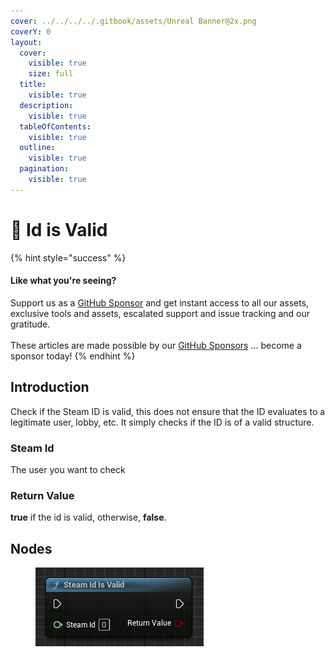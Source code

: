 ```yaml
---
cover: ../../../../.gitbook/assets/Unreal Banner@2x.png
coverY: 0
layout:
  cover:
    visible: true
    size: full
  title:
    visible: true
  description:
    visible: true
  tableOfContents:
    visible: true
  outline:
    visible: true
  pagination:
    visible: true
---
```


# 🔵 Id is Valid

{% hint style="success" %}
#### Like what you're seeing?

Support us as a [GitHub Sponsor](../../../../become-a-sponsor/) and get instant access to all our assets, exclusive tools and assets, escalated support and issue tracking and our gratitude.\
\
These articles are made possible by our [GitHub Sponsors](../../../../become-a-sponsor/) ... become a sponsor today!
{% endhint %}

## Introduction

Check if the Steam ID is valid, this does not ensure that the ID evaluates to a legitimate user, lobby, etc. It simply checks if the ID is of a valid structure.

### Steam Id

The user you want to check

### Return Value

**true** if the id is valid, otherwise, **false**.

## Nodes

<figure><img src="../../../../.gitbook/assets/image (899).png" alt=""><figcaption></figcaption></figure>
